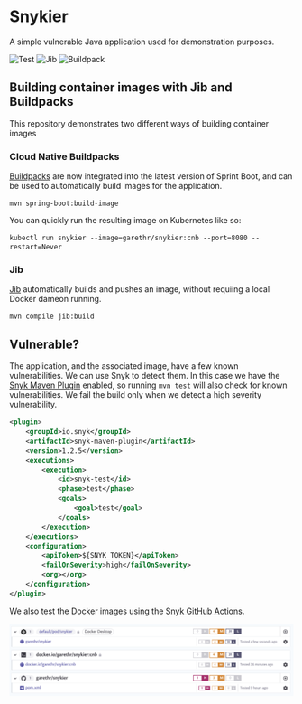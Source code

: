 # Snykier

A simple vulnerable Java application used for demonstration purposes.

![Test](https://github.com/garethr/snykier/workflows/Test/badge.svg) ![Jib](https://github.com/garethr/snykier/workflows/Jib/badge.svg) ![Buildpack](https://github.com/garethr/snykier/workflows/Buildpack/badge.svg)

## Building container images with Jib and Buildpacks

This repository demonstrates two different ways of building container images

### Cloud Native Buildpacks

[Buildpacks](https://buildpacks.io/) are now integrated into the latest version of Sprint Boot, and can be used to automatically build images for the application.

```console
mvn spring-boot:build-image
```

You can quickly run the resulting image on Kubernetes like so:

```console
kubectl run snykier --image=garethr/snykier:cnb --port=8080 --restart=Never
```

### Jib

[Jib](https://github.com/GoogleContainerTools/jib) automatically builds and pushes an image, without requiing a local Docker dameon running.

```console
mvn compile jib:build
```

## Vulnerable?

The application, and the associated image, have a few known vulnerabilities. We can use Snyk to detect them. In this case we have the [Snyk Maven Plugin](https://github.com/snyk/snyk-maven-plugin) enabled, so running `mvn test` will also check for known vulnerabilities. We fail the build only when we detect a high severity vulnerability.

```xml
<plugin>
    <groupId>io.snyk</groupId>
    <artifactId>snyk-maven-plugin</artifactId>
    <version>1.2.5</version>
    <executions>
        <execution>
            <id>snyk-test</id>
            <phase>test</phase>
            <goals>
                <goal>test</goal>
            </goals>
        </execution>
    </executions>
    <configuration>
        <apiToken>${SNYK_TOKEN}</apiToken>
        <failOnSeverity>high</failOnSeverity>
        <org></org>
    </configuration>
</plugin>
```

We also test the Docker images using the [Snyk GitHub Actions](https://github.com/snyk/actions/tree/master/docker).

![Snykier in Snyk](assets/snyk.png)
